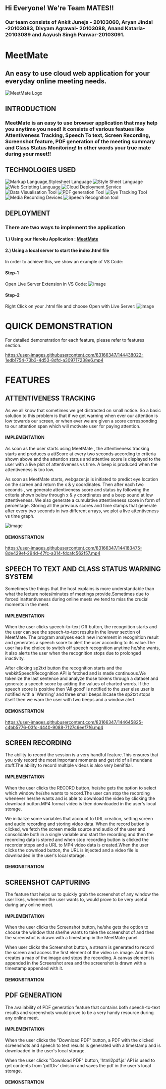 ## Hi Everyone! We're Team MATES!!
### Our team consists of Ankit Juneja - 20103060, Aryan Jindal -20103083, Divyam Agrawal- 20103088, Anand Kataria-20103089 and Aayush Singh Panwar-20103091.
# MeetMate

## An easy to use cloud web application for your everyday online meeting needs.
![MeetMate Logo](https://user-images.githubusercontent.com/83166347/143893948-9ba5eecd-904c-44b1-9777-442319b33970.jpeg)
 

## INTRODUCTION
### MeetMate is an easy to use browser application that may help you anytime you need! It consists of various featues like Attentiveness Tracking, Speech To text, Screen Recording, Screenshot feature, PDF generation of the meeting summary and Class Status Monitoring! In other words your true mate during your meet!!

## TECHNOLOGIES USED

![Markup Language,Stylesheet Language](https://img.shields.io/badge/Markup%20Language-HTML-blue)
![Style Sheet Language](https://img.shields.io/badge/Style%20Sheet%20Language-CSS-red)
![Web Scripting Language](https://img.shields.io/badge/Web%20Scripting%20Language-JavaScript-yellow)
![Cloud Deployment Service](https://img.shields.io/badge/Cloud%20Deployment%20Tool-Heroku-blueviolet)
![Data Visualisation Tool](https://img.shields.io/badge/Data%20Visualisation%20Tool-Plotly.js-informational)
![PDF generation Tool](https://img.shields.io/badge/PDF%20Generation%20Tool-html2pdf.js-green)
![Eye Tracking Tool](https://img.shields.io/badge/Attentiveness%20module-Webgazer%2Cjs-blue)
![Media Recording Devices](https://img.shields.io/badge/Media%20recording%20Tool-mediaDevices-yellowgreen)
![Speech Recognition tool](https://img.shields.io/badge/Speech%20Recognition%20Tool-webkitSpeechRecognition-critical)


## DEPLOYMENT
### There are two ways to implement the application

#### 1.) Using our Heroku Application : [MeetMate](https://meetmate-v1.herokuapp.com/)
#### 2.) Using a local server to start the index.html file 

In order to achieve this, we show an example of VS Code:

#### Step-1
Open Live Server Extension in VS Code: ![image](https://user-images.githubusercontent.com/83166347/143993763-8bf702b7-ff40-4d3f-9a6c-ed327d8aa0cd.png)
#### Step-2
Right Click on your .html file and choose Open with Live Server: ![image](https://user-images.githubusercontent.com/83166347/143997048-778f5197-c60d-44c5-b7fa-e9df47ab83da.png)

# QUICK DEMONSTRATION 

For detailed demonstration for each feature, please refer to features section.

https://user-images.githubusercontent.com/83166347/144438022-1edb1754-73b3-4d53-8dfd-a309717238e6.mp4

# FEATURES

## ATTENTIVENESS TRACKING
As we all know that sometimes we get distracted on small notice. So a basic solution to this problem is that if we get warning when ever our attention is low towards our screen, or when ever we are given a score corresponding to our attention span which will motivate user for paying attention.

  #### IMPLEMENTATION
  As soon as the user starts using MeetMate , the attentiveness tracking starts and produces a attScore at every two seconds according to criteria shown above and the attention status and attentive score is displayed to the user with a live plot of attentiveness vs time. A beep is produced when the attentiveness is too low. 
  
  As soon as MeetMate starts, webgazer.js is initiated to predict eye location on the screen and return the x & y coordinates. Then after each two seconds , we generate         attentiveness score and status by following the criteria shown below through x & y coordinates and a beep sound at low attentiveness. We also generate a cumulative attentiveness score in form of percentage. Storing all the previous scores and time stamps that generate after every two seconds in two different arrays, we plot a live attentiveness vs time graph.
  
  ![image](https://user-images.githubusercontent.com/83166347/144196253-bd1a9ddb-f11a-465d-8fed-d9885d9b7a7d.png)
  
  #### DEMONSTRATION 
  https://user-images.githubusercontent.com/83166347/144183475-8de429ef-294d-47fc-a314-fdcafc562f57.mp4



## SPEECH TO TEXT AND CLASS STATUS WARNING SYSTEM
Sometimes the things that the host explains is more understandable than what the lecture notes/minutes of meetings provide.Sometimes due to forced inattentiveness during online meets we tend to miss the crucial moments in the meet.

  #### IMPLEMENTATION
  When the user clicks speech-to-text Off button, the recognition starts and the user can see the speech-to-text results in the lower section of MeetMate. The program analyses each new increment in recognition result and generates a speech score to alert the user according to its value.The user has the choice to switch off speech recognition anytime he/she wants, it also alerts the user when the recognition stops due to prolonged inactivity.  
  
  After clicking sp2txt button the recognition starts and the webkitSpeechRecognition API is fetched and is made continuous.We tokenize the last sentence and analyze those tokens through a dataset and generate a speech score by adding the values of charted words. If the speech score is positive then 'All good' is notified to the user else user is notified with a 'Warning' and three small beeps.Incase the sp2txt stops itself then we warn the user with two beeps and a window alert.

  #### DEMONSTRATION
  https://user-images.githubusercontent.com/83166347/144645825-c4bb5776-03fc-4440-9088-7127c6eef7f6.mp4



## SCREEN RECORDING
The ability to record the session is a very handful feature.This ensures that you only record the most important moments and get rid of all mundane stuff.The ability to record multiple videos is also very benifitial. 

  #### IMPLEMENTATION
  When the user clicks the RECORD button, he/she gets the option to select which window he/she wants to record.The user can stop the recording whenever he/she wants and is able to download the video by clicking the download button.MP4 format video is then downloaded in the user's local storage. 
  
  We initialize some variables that account to URL creation, setting screen and audio recording and storing video data. When the record button is clicked, we fetch the screen media source and audio of the user and consolidate both in a single variable and start the recording and then the recording data is stored and when stop recording button is clicked the recorder stops and a URL to MP4 video data is created.When the user clicks the download button, the URL is injected and a video file is downloaded in the user's local storage.
  
  #### DEMONSTRATION


## SCREENSHOT CAPTURING
The feature that helps us to quickly grab the screenshot of any window the user likes, whenever the user wants to, would prove to be very useful during any online meet.

  #### IMPLEMENTATION
  When the user clicks the Screenshot button, he/she gets the option to choose the window that she/he wants to take the screenshot of and then the screenshot is drawn with a timestamp  in the MeetMate panel.
  
  When user clicks the Screenshot button, a stream is generated to record the screen and access the first element of the video i.e. image. And then creates a map of the image and stops the recording. A canvas element is appended in the Screenshot area and the screenshot is drawn with a timestamp appended with it.
  
  #### DEMONSTRATION


## PDF GENERATION
The availability of PDF generation feature that contains both speech-to-text results and screenshots would prove to be a very handy resource during any online meet.

  #### IMPLEMENTATION
  When the user clicks the "Download PDF" button, a PDF with the clicked screenshots and speech to text results is generated with a timestamp and is downloaded in the user's local storage.
  
  When the user clicks "Download PDF" button, 'html2pdf.js' API is used to get contents from 'pdfDiv' division and saves the pdf in the user's local storage.
  
  #### DEMONSTRATION









